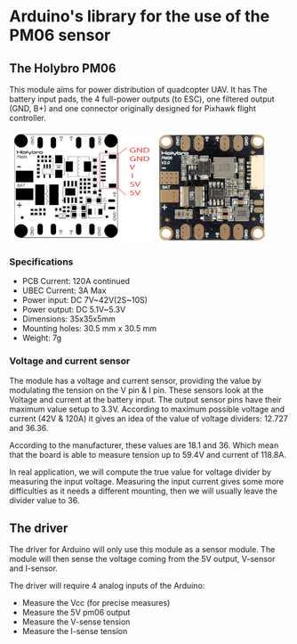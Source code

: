 # Arduino's library for the use of the PM06 sensor

## The Holybro PM06

This module aims for power distribution of quadcopter UAV.
It has The battery input pads, the 4 full-power outputs (to ESC), one filtered output (GND, B+) 
and one connector originally designed for Pixhawk flight controller.

![](./doc/pm06.png)
![](./doc/img.png)

### Specifications

 *   PCB Current: 120A continued
 *   UBEC Current: 3A Max
 *   Power input: DC 7V~42V(2S~10S)
 *   Power output: DC 5.1V~5.3V
 *   Dimensions: 35x35x5mm
 *   Mounting holes: 30.5 mm x 30.5 mm
 *  Weight: 7g

### Voltage and current sensor

The module has a voltage and current sensor, providing the value by modulating the tension on the V pin & I pin.
These sensors look at the Voltage and current at the battery input. The output sensor pins have their maximum value
setup to 3.3V.
According to maximum possible voltage and current (42V & 120A) it gives an idea of the value of voltage dividers: 
12.727 and 36.36.

According to the manufacturer, these values are 18.1 and 36. Which mean that the board is able to measure tension up 
to 59.4V and current of 118.8A.

In real application, we will compute the true value for voltage divider by measuring the input voltage.
Measuring the input current gives some more difficulties as it needs a different mounting, then we will usually 
leave the divider value to 36.

## The driver

The driver for Arduino will only use this module as a sensor module. The module will then sense 
the voltage coming from the 5V output, V-sensor and I-sensor.

The driver will require 4 analog inputs of the Arduino:
 * Measure the Vcc (for precise measures)
 * Measure the 5V pm06 output
 * Measure the V-sense tension
 * Measure the I-sense tension
